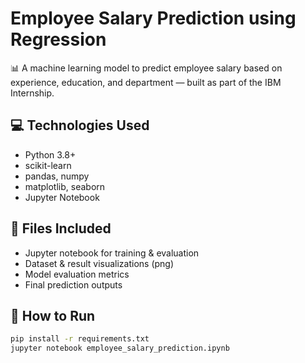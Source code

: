 # Employee Salary Prediction using Regression

📊 A machine learning model to predict employee salary based on experience, education, and department — built as part of the IBM Internship.

## 💻 Technologies Used
- Python 3.8+
- scikit-learn
- pandas, numpy
- matplotlib, seaborn
- Jupyter Notebook

## 📂 Files Included
- Jupyter notebook for training & evaluation
- Dataset & result visualizations (png)
- Model evaluation metrics
- Final prediction outputs

## 🧪 How to Run
```bash
pip install -r requirements.txt
jupyter notebook employee_salary_prediction.ipynb
